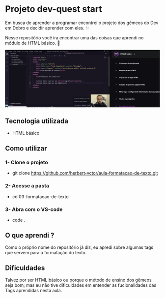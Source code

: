 # Projeto dev-quest start
Em busca de aprender a programar encontrei o projeto dos gêmeos do Dev em Dobro e decidir aprender com eles. ✨

Nesse repositório você ira encontrar uma das coisas que aprendi no módulo de HTML básico. 🚀

[<img src="./aula-formatacao-de-texto.gif" alt="gif da aula sobre formatação de texto do módulo básico de HTML">](https://www.youtube.com/@DevemDobro)

## Tecnologia utilizada
- HTML básico

## Como utilizar
### 1- Clone o projeto
- git clone <https://github.com/herbert-vctor/aula-formatacao-de-texto.git>

### 2- Acesse a pasta
- cd 03-formatacao-de-texto

### 3- Abra com o VS-code
- code .

## O que aprendi ?
Como o próprio nome do repositório já diz, eu apredi sobre algumas tags que servem para a formatação do texto.

## Dificuldades 
Talvez por ser HTML básico ou porque o método de ensino dos gêmeos seja bom; mas eu não tive dificuldades em entender as fucionalidades das Tags aprendidas nesta aula.